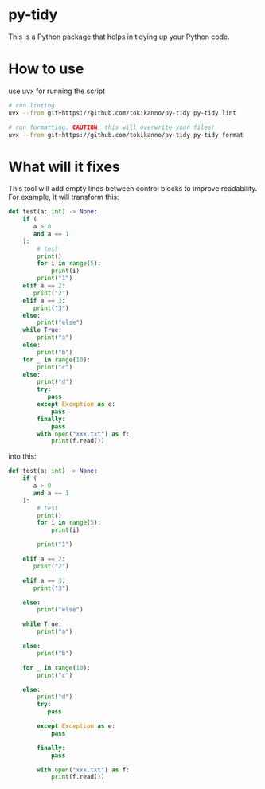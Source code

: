 # py-tidy

This is a Python package that helps in tidying up your Python code.

# How to use

use uvx for running the script
```bash
# run linting
uvx --from git+https://github.com/tokikanno/py-tidy py-tidy lint

# run formatting. CAUTION: this will overwrite your files!
uvx --from git+https://github.com/tokikanno/py-tidy py-tidy format
```

# What will it fixes

This tool will add empty lines between control blocks to improve readability.
For example, it will transform this:
```python
def test(a: int) -> None:
    if (
       a > 0
       and a == 1
    ):
        # test
        print()
        for i in range(5):
            print(i)
        print("1")
    elif a == 2:
       print("2")
    elif a == 3:
       print("3")    
    else:
        print("else")
    while True:
        print("a")
    else:
        print("b")
    for _ in range(10):
        print("c")
    else:
        print("d")
        try:
           pass
        except Exception as e:
            pass
        finally:
            pass
        with open("xxx.txt") as f:
            print(f.read())
```
into this:
```python
def test(a: int) -> None:
    if (
       a > 0
       and a == 1
    ):
        # test
        print()
        for i in range(5):
            print(i)

        print("1")

    elif a == 2:
       print("2")

    elif a == 3:
       print("3")    

    else:
        print("else")

    while True:
        print("a")

    else:
        print("b")

    for _ in range(10):
        print("c")

    else:
        print("d")
        try:
           pass

        except Exception as e:
            pass

        finally:
            pass

        with open("xxx.txt") as f:
            print(f.read())
    
```
